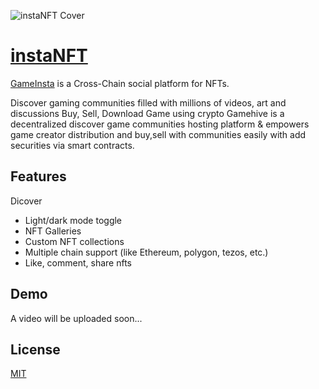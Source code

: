 ![instaNFT Cover](https://user-images.githubusercontent.com/55291327/140880897-21ce13d7-5213-4634-80e6-dd0d684ae5b9.png)

# [instaNFT](https://insta-nft.vercel.app)

[GameInsta]() is a Cross-Chain social platform for NFTs.

Discover gaming communities filled with millions of videos, art and discussions
Buy, Sell, Download Game using crypto
Gamehive is a decentralized discover game communities hosting platform & empowers game creator distribution and buy,sell with communities easily with add securities via smart contracts.

## Features
Dicover 
- Light/dark mode toggle
- NFT Galleries
- Custom NFT collections
- Multiple chain support (like Ethereum, polygon, tezos, etc.)
- Like, comment, share nfts

## Demo

A video will be uploaded soon...

## License

[MIT](https://choosealicense.com/licenses/mit/)
